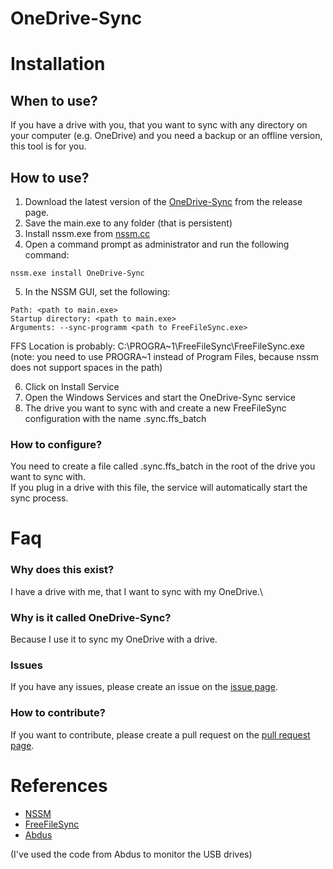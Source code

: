 # OneDrive-Sync

# Installation

## When to use?
If you have a drive with you, that you want to sync with any directory on your computer (e.g. OneDrive) and you need a backup or an offline version, this tool is for you.

## How to use?

1. Download the latest version of the [OneDrive-Sync](https://github.com/Justin8303/onedrive-sync/releases) from the release page.
2. Save the main.exe to any folder (that is persistent)
3. Install nssm.exe from [nssm.cc](https://nssm.cc/download)
4. Open a command prompt as administrator and run the following command:
```
nssm.exe install OneDrive-Sync
```
5. In the NSSM GUI, set the following:
```
Path: <path to main.exe>
Startup directory: <path to main.exe>
Arguments: --sync-programm <path to FreeFileSync.exe>
```
FFS Location is probably: C:\PROGRA~1\FreeFileSync\FreeFileSync.exe\
(note: you need to use PROGRA~1 instead of Program Files, because nssm does not support spaces in the path)

6. Click on Install Service
7. Open the Windows Services and start the OneDrive-Sync service
8. The drive you want to sync with and create a new FreeFileSync configuration with the name .sync.ffs_batch

### How to configure?
You need to create a file called .sync.ffs_batch in the root of the drive you want to sync with.\
If you plug in a drive with this file, the service will automatically start the sync process.

# Faq

### Why does this exist?
I have a drive with me, that I want to sync with my OneDrive.\

### Why is it called OneDrive-Sync?
Because I use it to sync my OneDrive with a drive.

### Issues
If you have any issues, please create an issue on the [issue page](https://github.com/Justin8303/onedrive-sync/issues).

### How to contribute?
If you want to contribute, please create a pull request on the [pull request page](https://github.com/Justin8303/onedrive-sync/pulls).

# References
- [NSSM](https://nssm.cc/)
- [FreeFileSync](https://freefilesync.org/)
- [Abdus](https://abdus.dev/posts/python-monitor-usb/)

(I've used the code from Abdus to monitor the USB drives)